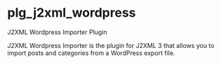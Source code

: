 # plg_j2xml_wordpress
J2XML Wordpress Importer Plugin

J2XML Wordpress Importer is the plugin for J2XML 3 that allows you to import posts and categories from a WordPress export file.
